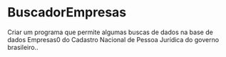 # BuscadorEmpresas
Criar um programa que permite algumas buscas de dados na base de dados Empresas0 do Cadastro Nacional de Pessoa Jurídica do governo brasileiro..
